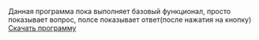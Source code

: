 Данная программа пока выполняет базовый функционал, просто показывает вопрос, полсе показывает ответ(после нажатия на кнопку)
[Скачать программу](https://github.com/drdec/PreparationByFormulas/releases/download/fdwef/PreparationByFormuls.rar)
